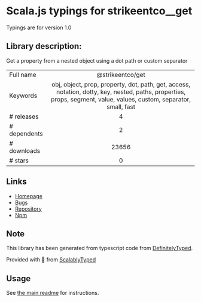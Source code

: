 
# Scala.js typings for strikeentco__get

Typings are for version 1.0

## Library description:
Get a property from a nested object using a dot path or custom separator

|                    |                 |
| ------------------ | :-------------: |
| Full name          | @strikeentco/get |
| Keywords           | obj, object, prop, property, dot, path, get, access, notation, dotty, key, nested, paths, properties, props, segment, value, values, custom, separator, small, fast |
| # releases         | 4 |
| # dependents       | 2 |
| # downloads        | 23656 |
| # stars            | 0 |

## Links
- [Homepage](https://github.com/strikeentco/get#readme)
- [Bugs](https://github.com/strikeentco/get/issues)
- [Repository](https://github.com/strikeentco/get)
- [Npm](https://www.npmjs.com/package/%40strikeentco%2Fget)
    


## Note
This library has been generated from typescript code from [DefinitelyTyped](https://definitelytyped.org).

Provided with :purple_heart: from [ScalablyTyped](https://github.com/oyvindberg/ScalablyTyped)

## Usage
See [the main readme](../../readme.md) for instructions.


